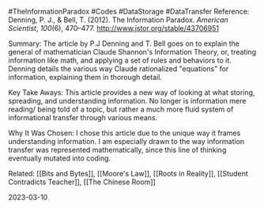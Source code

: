 #TheInformationParadox #Codes #DataStorage #DataTransfer 
Reference:
Denning, P. J., & Bell, T. (2012). The Information Paradox. _American Scientist_, _100_(6), 470–477. http://www.jstor.org/stable/43706951

Summary:
The article by P.J Denning and T. Bell goes on to explain the general of mathematician Claude Shannon's Information Theory, or, treating information like math, and applying a set of rules and behaviors to it. Denning details the various way Claude rationalized "equations" for information, explaining them in thorough detail.

Key Take Aways:
This article provides a new way of looking at what storing, spreading, and understanding information. No longer is information mere reading/ being told of a topic, but rather a much more fluid system of informational transfer through various means. 

Why It Was Chosen:
I chose this article due to the unique way it frames understanding information. I am especially drawn to the way information transfer was represented mathematically, since this line of thinking eventually mutated into coding.

Related:
[[Bits and Bytes]], [[Moore's Law]], [[Roots in Reality]], [[Student Contradicts Teacher]], [[The Chinese Room]]

2023-03-10
